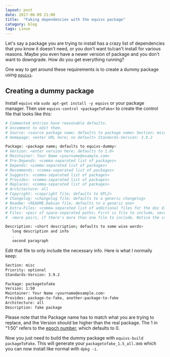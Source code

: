 ```yaml
---
layout: post
date: 2017-06-09 21:00
title:  "Faking dependencies with the equivs package"
category: blog
tags: Linux
---
```

Let's say a package you are trying to install has a crazy list of dependencies that you know it doesn't need, or you don't want to/can't install for various reasons. Maybe you even have a newer version of package and you don't want to downgrade. How do you get everything running?

One way to get around these requirements is to create a dummy package using [`equivs`](https://packages.ubuntu.com/trusty/equivs). 

Creating a dummy package
---------------------------------------

Install `equivs` via `sudo apt-get install -y equivs` or your package manager. Then use `equivs-control <packageToFake>` to create the control file that looks like this:

```bash
# Commented entries have reasonable defaults.
# Uncomment to edit them.
# Source: <source package name; defaults to package name> Section: misc Priority: optional
# Homepage: <enter URL here; no default> Standards-Version: 3.9.2

Package: <package name; defaults to equivs-dummy>
# Version: <enter version here; defaults to 1.0>
# Maintainer: Your Name <yourname@example.com>
# Pre-Depends: <comma-separated list of packages>
# Depends: <comma-separated list of packages>
# Recommends: <comma-separated list of packages>
# Suggests: <comma-separated list of packages>
# Provides: <comma-separated list of packages>
# Replaces: <comma-separated list of packages>
# Architecture: all
# Copyright: <copyright file; defaults to GPL2>
# Changelog: <changelog file; defaults to a generic changelog>
# Readme: <README.Debian file; defaults to a generic one>
# Extra-Files: <comma-separated list of additional files for the doc directory>
# Files: <pair of space-separated paths; First is file to include, second is destination>
#  <more pairs, if there's more than one file to include. Notice the starting space>  

Description: <short description; defaults to some wise words>
   long description and info     
   .     
   second paragraph
```

Edit that file to only include the necessary info. Here is what I normally keep:

```bash
Section: misc
Priority: optional
Standards-Version: 3.9.2

Package: packagetofake
Version: 1:50
Maintainer: Your Name <yourname@example.com>
Provides: package-to-fake, another-package-to-fake
Architecture: all
Description: fake package
```

Please note that the Package name has to match what you are trying to replace, and the Version should be higher than the real package. The 1 in "1:50" refers to the [epoch number](http://www.fifi.org/doc/debian-policy/policy.html/ch-versions.html), which defaults to 0. 

Now you just need to build the dummy package with `equivs-build packageToFake`. This will generate your `packagetofake_1.5_all.deb` which you can now install like normal with `dpkg -i`.